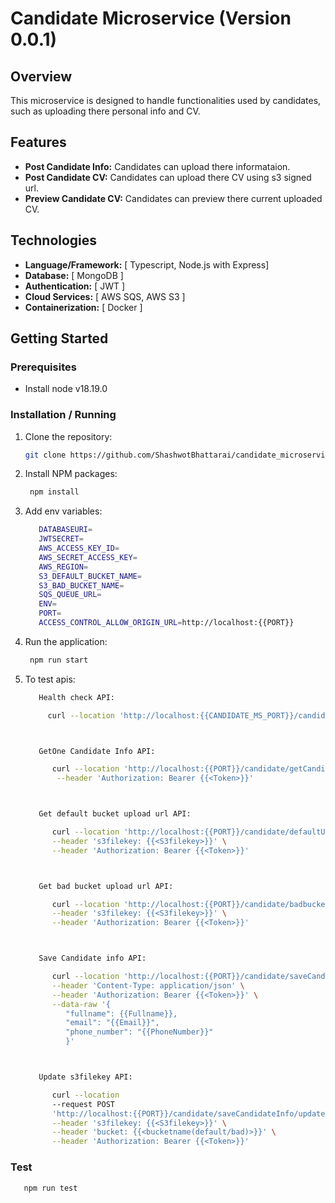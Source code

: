 # Candidate Microservice (Version 0.0.1)

## Overview

This microservice is designed to handle functionalities used by candidates, such as uploading there personal info and CV.

## Features

- **Post Candidate Info:** Candidates can upload there informataion.
- **Post Candidate CV:** Candidates can upload there CV using s3 signed url.
- **Preview Candidate CV:** Candidates can preview there current uploaded CV.

## Technologies

- **Language/Framework:** [ Typescript, Node.js with Express]
- **Database:** [ MongoDB ]
- **Authentication:** [ JWT ]
- **Cloud Services:** [ AWS SQS, AWS S3 ]
- **Containerization:** [ Docker ]

## Getting Started

### Prerequisites

- Install node v18.19.0

### Installation / Running

1. Clone the repository:

   ```bash
   git clone https://github.com/ShashwotBhattarai/candidate_microservice.git
   ```

2. Install NPM packages:

   ```bash
    npm install
   ```

3. Add env variables:

   ```bash
      DATABASEURI=
      JWTSECRET=
      AWS_ACCESS_KEY_ID=
      AWS_SECRET_ACCESS_KEY=
      AWS_REGION=
      S3_DEFAULT_BUCKET_NAME=
      S3_BAD_BUCKET_NAME=
      SQS_QUEUE_URL=
      ENV=
      PORT=
      ACCESS_CONTROL_ALLOW_ORIGIN_URL=http://localhost:{{PORT}}
   ```

4. Run the application:

   ```bash
    npm run start
   ```

5. To test apis:

   ```bash
      Health check API:

        curl --location 'http://localhost:{{CANDIDATE_MS_PORT}}/candidate/health'



      GetOne Candidate Info API:

         curl --location 'http://localhost:{{PORT}}/candidate/getCandidateInfo/{{user_id}}' \
          --header 'Authorization: Bearer {{<Token>}}'



      Get default bucket upload url API:

         curl --location 'http://localhost:{{PORT}}/candidate/defaultUploadUrl' \
         --header 's3filekey: {{<S3filekey>}}' \
         --header 'Authorization: Bearer {{<Token>}}'



      Get bad bucket upload url API:

         curl --location 'http://localhost:{{PORT}}/candidate/badbucketUploadURL' \
         --header 's3filekey: {{<S3filekey>}}' \
         --header 'Authorization: Bearer {{<Token>}}'



      Save Candidate info API:

         curl --location 'http://localhost:{{PORT}}/candidate/saveCandidateInfo/' \
         --header 'Content-Type: application/json' \
         --header 'Authorization: Bearer {{<Token>}}' \
         --data-raw '{
            "fullname": {{Fullname}},
            "email": "{{Email}}",
            "phone_number": "{{PhoneNumber}}"
            }'



      Update s3filekey API:

         curl --location
         --request POST
         'http://localhost:{{PORT}}/candidate/saveCandidateInfo/updateS3FileKey' \
         --header 's3filekey: {{<S3filekey>}}' \
         --header 'bucket: {{<bucketname(default/bad)>}}' \
         --header 'Authorization: Bearer {{<Token>}}'


   ```

### Test

```bash
   npm run test
```

